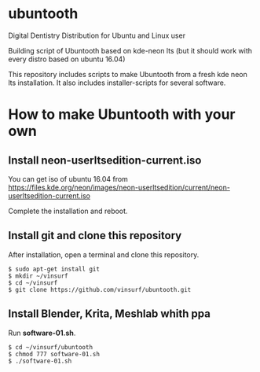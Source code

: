 # ubuntooth
Digital Dentistry Distribution for Ubuntu and Linux user

Building script of Ubuntooth based on kde-neon lts (but it should work with every distro based on ubuntu 16.04)

This repository includes scripts to make Ubuntooth from a fresh kde neon lts installation.
It also includes installer-scripts for several software.

# How to make Ubuntooth with your own

## Install neon-userltsedition-current.iso

You can get iso of ubuntu 16.04 from https://files.kde.org/neon/images/neon-userltsedition/current/neon-userltsedition-current.iso

Complete the installation and reboot.

## Install git and clone this repository

After installation, open a terminal and clone this repository.

    $ sudo apt-get install git
    $ mkdir ~/vinsurf
    $ cd ~/vinsurf
    $ git clone https://github.com/vinsurf/ubuntooth.git

## Install Blender, Krita, Meshlab whith ppa

Run **software-01.sh**.

    $ cd ~/vinsurf/ubuntooth
    $ chmod 777 software-01.sh
    $ ./software-01.sh
